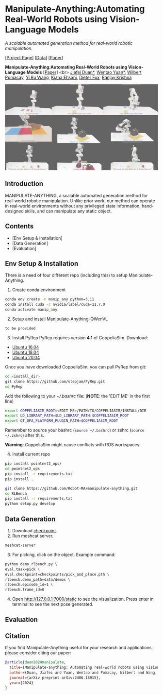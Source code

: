 # Manipulate-Anything:Automating Real-World Robots using Vision-Language Models

*A scalable automated generation method for real-world robotic manipulation.*

[[Project Page]([https://robo-point.github.io](https://robot-ma.github.io/))] [[Data](https://drive.google.com/drive/folders/1bq3P8ywJkFMxemq9ywvj2b7LHsAhx2kg)] [[Paper](https://robot-ma.github.io/MA_paper.pdf)]

**Manipulate-Anything:Automating Real-World Robots using Vision-Language Models** [[Paper]([https://arxiv.org/pdf/2406.10721](https://arxiv.org/pdf/2406.18915))] <br>
[Jiafei Duan*](https://duanjiafei.com), [Wentao Yuan*](https://wentaoyuan.github.io), [Wilbert Pumacay](https://wpumacay.github.io), [Yi Ru Wang](https://helen9975.github.io/), [Kiana Ehsani](https://ehsanik.github.io/), [Dieter Fox](https://homes.cs.washington.edu/~fox), [Ranjay Krishna](https://ranjaykrishna.com)

![Overview](overview.gif)

## Introduction
MANIPULATE-ANYTHING, a scalable automated generation method for real-world robotic manipulation. Unlike prior work, our method can operate in real-world environments without any privileged state information, hand-designed skills, and can manipulate any static object.

## Contents
- [Env Setup & Installation]
- [Data Generation]
- [Evaluation]

## Env Setup & Installation

There is a need of four different repo (including this) to setup Manipulate-Anything.

1. Create conda environment
```bash
conda env create -n manip_any python=3.11
conda install cuda -c nvidia/label/cuda-11.7.0
conda activate manip_any
```

2. Setup and install Manipulate-Anything-QWenVL
```bash
to be provided
```

3. Install PyRep
PyRep requires version **4.1** of CoppeliaSim. Download: 
- [Ubuntu 16.04](https://www.coppeliarobotics.com/files/CoppeliaSim_Edu_V4_1_0_Ubuntu16_04.tar.xz)
- [Ubuntu 18.04](https://www.coppeliarobotics.com/files/CoppeliaSim_Edu_V4_1_0_Ubuntu18_04.tar.xz)
- [Ubuntu 20.04](https://www.coppeliarobotics.com/files/CoppeliaSim_Edu_V4_1_0_Ubuntu20_04.tar.xz)

Once you have downloaded CoppeliaSim, you can pull PyRep from git:

```bash
cd <install_dir>
git clone https://github.com/stepjam/PyRep.git
cd PyRep
```

Add the following to your *~/.bashrc* file: (__NOTE__: the 'EDIT ME' in the first line)

```bash
export COPPELIASIM_ROOT=<EDIT ME>/PATH/TO/COPPELIASIM/INSTALL/DIR
export LD_LIBRARY_PATH=$LD_LIBRARY_PATH:$COPPELIASIM_ROOT
export QT_QPA_PLATFORM_PLUGIN_PATH=$COPPELIASIM_ROOT
```

Remember to source your bashrc (`source ~/.bashrc`) or 
zshrc (`source ~/.zshrc`) after this.

**Warning**: CoppeliaSim might cause conflicts with ROS workspaces. 


4. Install current repo
```bash
pip install pointnet2_ops/
cd pointnet2_ops
pip install -r requirements.txt
pip install .
```

```bash
git clone https://github.com/Robot-MA/manipulate-anything.git
cd RLBench
pip install -r requirements.txt
python setup.py develop
```

## Data Generation

1. Download [checkpoint](https://drive.google.com/file/d/1ZK2IwhHcVk-hPEC0DSvtENYUi_n0lKYk/view?usp=sharing).
2. Run meshcat server. 
```bash
meshcat-server
```
3. For picking, click on the object. Example command:
```bash
python demo_rlbench.py \
eval.task=pick \
eval.checkpoint=checkpoints/pick_and_place.pth \
rlbench.demo_path=data/demos \
rlbench.episode_id=1 \
rlbench.frame_id=0
```
4. Open http://127.0.0.1:7000/static to see the visualization. Press enter in terminal to see the next pose generated.

## Evaluation




## Citation

If you find Manipulate-Anything useful for your research and applications, please consider citing our paper:
```bibtex
@article{duan2024manipulate,
  title={Manipulate-anything: Automating real-world robots using vision-language models},
  author={Duan, Jiafei and Yuan, Wentao and Pumacay, Wilbert and Wang, Yi Ru and Ehsani, Kiana and Fox, Dieter and Krishna, Ranjay},
  journal={arXiv preprint arXiv:2406.18915},
  year={2024}
}
```

